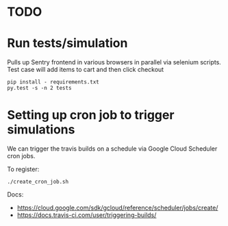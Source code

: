 # TODO

# Run tests/simulation
Pulls up Sentry frontend in various browsers in parallel via selenium scripts.
Test case will add items to cart and then click checkout

```
pip install - requirements.txt
py.test -s -n 2 tests

```

# Setting up cron job to trigger simulations

We can trigger the travis builds on a schedule via Google Cloud Scheduler cron jobs.

To register:
```
./create_cron_job.sh
```

Docs:
- https://cloud.google.com/sdk/gcloud/reference/scheduler/jobs/create/
- https://docs.travis-ci.com/user/triggering-builds/
